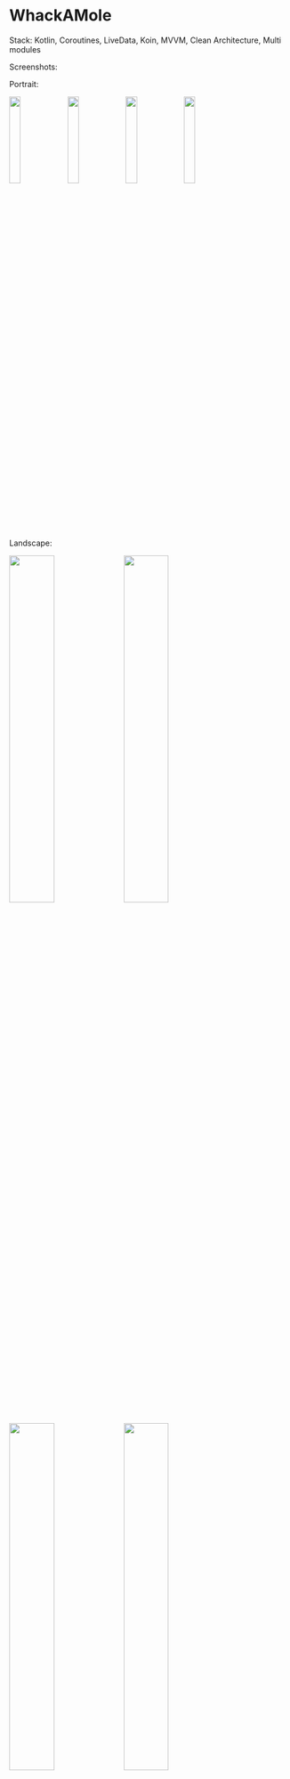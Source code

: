 # WhackAMole

Stack: Kotlin, Coroutines, LiveData, Koin, MVVM, Clean Architecture, Multi modules

Screenshots:

Portrait:

<img src="https://user-images.githubusercontent.com/28898284/224537015-b06af540-5413-4d7c-a542-14bd3bffd555.png" width="20%"></img>
<img src="https://user-images.githubusercontent.com/28898284/224537118-2b673e0a-8222-4047-8e1a-6e729c0e00c9.png" width="20%"></img>
<img src="https://user-images.githubusercontent.com/28898284/224537055-09183c22-3691-4e75-a4d1-b52361096c47.png" width="20%"></img>
<img src="https://user-images.githubusercontent.com/28898284/224537090-747befdd-64b6-4633-b5c5-aef80c41a7c3.png" width="20%"></img>

Landscape:

<img src="https://user-images.githubusercontent.com/28898284/224537165-2fd8a978-58b2-4185-aa13-7cf9e52587e2.png" width="40%"></img>
<img src="https://user-images.githubusercontent.com/28898284/224537185-559e7aea-7b36-4f44-a3c0-ca39c9bd922b.png" width="40%"></img>
<img src="https://user-images.githubusercontent.com/28898284/224537198-0c30c5dd-d5d2-4627-98b1-bde5a0fec94e.png" width="40%"></img>
<img src="https://user-images.githubusercontent.com/28898284/224537227-7417c61c-0aa0-466f-b3e8-ed974484368f.png" width="40%"></img>


Video:

[whack_a_mole.webm](https://user-images.githubusercontent.com/28898284/224538178-b439c577-3b26-4f88-a8bd-43555a2b1ee9.webm)
